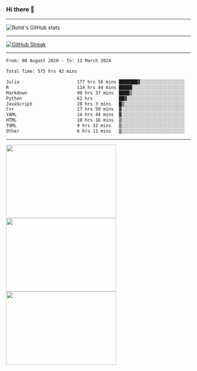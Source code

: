 ### Hi there 👋

<hr/>

![Rohit's GitHub stats](https://github-readme-stats.vercel.app/api?username=RohitRathore1&show_icons=true&theme=transparent)

<hr/>

[![GitHub Streak](http://github-readme-streak-stats.herokuapp.com?user=RohitRathore1&theme=dark&mode=weekly)](https://git.io/streak-stats)

<hr/>

<!--START_SECTION:waka-->

```txt
From: 08 August 2020 - To: 11 March 2024

Total Time: 575 hrs 42 mins

Julia                      177 hrs 56 mins ███████▓░░░░░░░░░░░░░░░░░   30.91 %
R                          114 hrs 44 mins █████░░░░░░░░░░░░░░░░░░░░   19.93 %
Markdown                   98 hrs 37 mins  ████▒░░░░░░░░░░░░░░░░░░░░   17.13 %
Python                     62 hrs          ██▓░░░░░░░░░░░░░░░░░░░░░░   10.77 %
JavaScript                 28 hrs 3 mins   █▒░░░░░░░░░░░░░░░░░░░░░░░   04.87 %
C++                        17 hrs 59 mins  ▓░░░░░░░░░░░░░░░░░░░░░░░░   03.12 %
YAML                       14 hrs 44 mins  ▓░░░░░░░░░░░░░░░░░░░░░░░░   02.56 %
HTML                       10 hrs 16 mins  ▒░░░░░░░░░░░░░░░░░░░░░░░░   01.78 %
TOML                       9 hrs 32 mins   ▒░░░░░░░░░░░░░░░░░░░░░░░░   01.66 %
Other                      6 hrs 11 mins   ▒░░░░░░░░░░░░░░░░░░░░░░░░   01.08 %
```

<!--END_SECTION:waka-->

<hr/>

<p>
  <img src="https://wakatime.com/share/@TeAmp0is0N/0205e68a-e5ed-48bf-b870-3c94c1fa77d3.svg" width="300" height="200">
  <img src="https://wakatime.com/share/@TeAmp0is0N/3935ee43-08a3-493e-8b95-60c1f9204b15.svg" width="300" height="200">
  <img src="https://wakatime.com/share/@TeAmp0is0N/8717aacc-7340-44e0-abb1-987dc9823fcd.svg" width="300" height="200">
</p>




